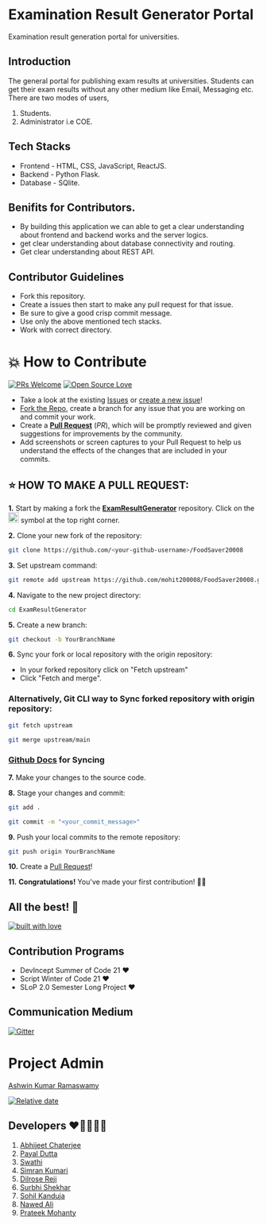 # Examination Result Generator Portal
Examination result generation portal for universities.

## Introduction
The general portal for publishing exam results at universities. Students can get their exam results without any other medium like Email, Messaging etc. There are two modes of users,
1. Students.
2. Administrator i.e COE.

## Tech Stacks
- Frontend - HTML, CSS, JavaScript, ReactJS.
- Backend - Python Flask.
- Database - SQlite.

## Benifits for Contributors.
- By building this application we can able to get a clear understanding about frontend and backend works and the server logics.
- get clear understanding about database connectivity and routing.
- Get clear understanding about REST API.

## Contributor Guidelines 
- Fork this repository. 
- Create a issues then start to make any pull request for that issue.
- Be sure to give a good crisp commit message.
- Use only the above mentioned tech stacks.
- Work with correct directory.

# 💥 How to Contribute

[![PRs Welcome](https://img.shields.io/badge/PRs-welcome-brightgreen.svg?style=flat-square)](https://github.com/mohit200008/FoodSaver20008/pulls)
[![Open Source Love](https://badges.frapsoft.com/os/v1/open-source.png?v=103)](https://github.com/ellerbrock/open-source-badges/)

- Take a look at the existing [Issues](https://github.com/mohit200008/FoodSaver20008/issues) or [create a new issue](https://github.com/mohit200008/FoodSaver20008/issues/new/choose)!
- [Fork the Repo](https://github.com/mohit200008/FoodSaver20008/fork), create a branch for any issue that you are working on and commit your work.
- Create a **[Pull Request](https://github.com/mohit200008/FoodSaver20008/compare)** (_PR_), which will be promptly reviewed and given suggestions for improvements by the community.
- Add screenshots or screen captures to your Pull Request to help us understand the effects of the changes that are included in your commits.

## ⭐ HOW TO MAKE A PULL REQUEST:

**1.** Start by making a fork the [**ExamResultGenerator**](https://github.com/mohit200008/FoodSaver20008) repository. Click on the <a href="https://github.com/mohit200008/FoodSaver20008/fork"><img src="https://i.imgur.com/G4z1kEe.png" height="21" width="21"></a> symbol at the top right corner.

**2.** Clone your new fork of the repository:

```bash
git clone https://github.com/<your-github-username>/FoodSaver20008
```

**3.** Set upstream command:

```bash
git remote add upstream https://github.com/mohit200008/FoodSaver20008.git
```

**4.** Navigate to the new project directory:

```bash
cd ExamResultGenerator
```

**5.** Create a new branch:

```bash
git checkout -b YourBranchName
```

**6.** Sync your fork or local repository with the origin repository:

- In your forked repository click on "Fetch upstream"
- Click "Fetch and merge".

### Alternatively, Git CLI way to Sync forked repository with origin repository:

```bash
git fetch upstream
```

```bash
git merge upstream/main
```

### [Github Docs](https://docs.github.com/en/github/collaborating-with-pull-requests/addressing-merge-conflicts/resolving-a-merge-conflict-on-github) for Syncing

**7.** Make your changes to the source code.

**8.** Stage your changes and commit:

```bash
git add .
```

```bash
git commit -m "<your_commit_message>"
```

**9.** Push your local commits to the remote repository:

```bash
git push origin YourBranchName
```

**10.** Create a [Pull Request](https://help.github.com/en/github/collaborating-with-issues-and-pull-requests/creating-a-pull-request)!

**11.** **Congratulations!** You've made your first contribution! 🙌🏼



## All the best! 🥇

<p align="center">

[![built with love](https://forthebadge.com/images/badges/built-with-love.svg)](https://github.com/unnati914/Care4ther-) 

</p>

## Contribution Programs
- DevIncept Summer of Code 21 ❤
- Script Winter of Code 21 ❤
- SLoP 2.0 Semester Long Project ❤


## Communication Medium

[![Gitter](https://badges.gitter.im/ExamResultGenerator/community.svg)](https://gitter.im/ExamResultGenerator/community?utm_source=badge&utm_medium=badge&utm_campaign=pr-badge&utm_content=body_badge)

# Project Admin
[Ashwin Kumar Ramaswamy](https://github.com/Ash515)

[![Relative date](https://img.shields.io/date/1577392258?color=important&label=started&logo=github)](https://github.com/Ash515/)

## Developers ❤👨‍💻👩‍💻
1. [Abhijeet Chaterjee](https://github.com/abhijeet007rocks8)
2. [Payal Dutta](https://github.com/payaldutta)
3. [Swathi](https://github.com/swathi-469)
4. [Simran Kumari](https://github.com/simranquirky)
5. [Dilrose Reji](https://github.com/dilroseR)
6. [Surbhi Shekhar](https://github.com/ssurbhi09)
7. [Sohil Kanduja](https://github.com/sohilkhanduja)
8. [Nawed Ali](https://github.com/nawed2611)
9. [Prateek Mohanty](https://github.com/prateekmohanty63)

